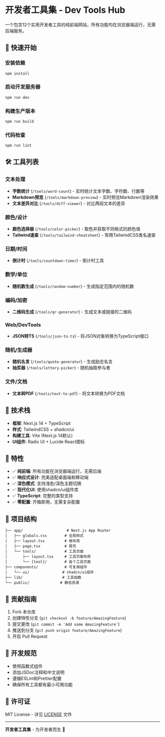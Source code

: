 # 开发者工具集 - Dev Tools Hub

一个包含12个实用开发者工具的纯前端网站，所有功能均在浏览器端运行，无需后端服务。

## 🚀 快速开始

### 安装依赖
```bash
npm install
```

### 启动开发服务器
```bash
npm run dev
```

### 构建生产版本
```bash
npm run build
```

### 代码检查
```bash
npm run lint
```

## 🛠️ 工具列表

### 文本处理
- **字数统计** (`/tools/word-count`) - 实时统计文本字数、字符数、行数等
- **Markdown预览** (`/tools/markdown-preview`) - 实时预览Markdown渲染效果
- **文本差异对比** (`/tools/diff-viewer`) - 对比两段文本的差异

### 颜色/设计
- **颜色选择器** (`/tools/color-picker`) - 取色并获取不同格式的颜色值
- **Tailwind速查** (`/tools/tailwind-cheatsheet`) - 常用TailwindCSS类名速查

### 日期/时间
- **倒计时** (`/tools/countdown-timer`) - 倒计时工具

### 数学/单位
- **随机数生成** (`/tools/random-number`) - 生成指定范围内的随机数

### 编码/加密
- **二维码生成** (`/tools/qr-generator`) - 生成文本或链接的二维码

### Web/DevTools
- **JSON转TS** (`/tools/json-to-ts`) - 将JSON对象转换为TypeScript接口

### 随机/生成器
- **随机名言** (`/tools/quote-generator`) - 生成励志名言
- **抽奖器** (`/tools/lottery-picker`) - 随机抽取参与者

### 文件/文档
- **文本转PDF** (`/tools/text-to-pdf`) - 将文本转换为PDF文档

## 🎨 技术栈

- **框架**: Next.js 14 + TypeScript
- **样式**: TailwindCSS + shadcn/ui
- **构建工具**: Vite (Next.js 14默认)
- **UI组件**: Radix UI + Lucide React图标

## 🌟 特性

- ✅ **纯前端**: 所有功能在浏览器端运行，无需后端
- ✅ **响应式设计**: 完美适配桌面端和移动端
- ✅ **深色模式**: 支持浅色/深色主题切换
- ✅ **现代化UI**: 使用shadcn/ui组件库
- ✅ **TypeScript**: 完整的类型支持
- ✅ **零配置**: 开箱即用，无需复杂配置

## 📁 项目结构

```
├── app/                    # Next.js App Router
│   ├── globals.css        # 全局样式
│   ├── layout.tsx         # 根布局
│   ├── page.tsx           # 首页
│   └── tools/             # 工具页面
│       ├── layout.tsx     # 工具页面布局
│       └── [tool]/        # 各个工具页面
├── components/            # 可复用组件
│   └── ui/               # shadcn/ui组件
├── lib/                  # 工具函数
└── public/              # 静态资源
```

## 🤝 贡献指南

1. Fork 本仓库
2. 创建特性分支 (`git checkout -b feature/AmazingFeature`)
3. 提交更改 (`git commit -m 'Add some AmazingFeature'`)
4. 推送到分支 (`git push origin feature/AmazingFeature`)
5. 开启 Pull Request

## 📝 开发规范

- 使用函数式组件
- 添加JSDoc注释和中文说明
- 遵循ESLint和Prettier配置
- 确保所有工具都有最小可用功能

## 📄 许可证

MIT License - 详见 [LICENSE](LICENSE) 文件

---

**开发者工具集** - 为开发者而生 🚀 